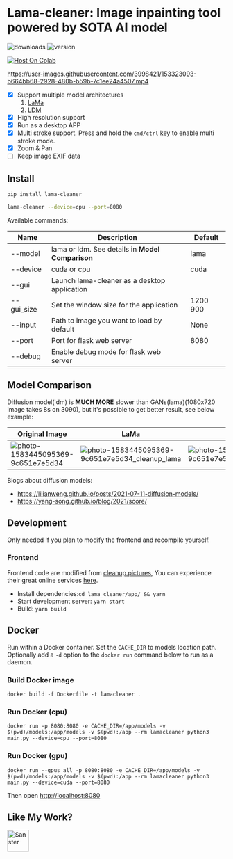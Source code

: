 # Lama-cleaner: Image inpainting tool powered by SOTA AI model

![downloads](https://img.shields.io/pypi/dm/lama-cleaner)
![version](https://img.shields.io/pypi/v/lama-cleaner)

[![Host On Colab](https://colab.research.google.com/assets/colab-badge.svg)](https://colab.research.google.com/github/theboss312/lama-cleaner-colab/blob/main/lama-cleaner_colab.ipynb)

https://user-images.githubusercontent.com/3998421/153323093-b664bb68-2928-480b-b59b-7c1ee24a4507.mp4

- [x] Support multiple model architectures
  1. [LaMa](https://github.com/saic-mdal/lama)
  1. [LDM](https://github.com/CompVis/latent-diffusion)
- [x] High resolution support
- [x] Run as a desktop APP
- [x] Multi stroke support. Press and hold the `cmd/ctrl` key to enable multi stroke mode.
- [x] Zoom & Pan
- [ ] Keep image EXIF data

## Install

```bash
pip install lama-cleaner

lama-cleaner --device=cpu --port=8080
```

Available commands:

| Name       | Description                                      | Default  |
| ---------- | ------------------------------------------------ | -------- |
| --model    | lama or ldm. See details in **Model Comparison** | lama     |
| --device   | cuda or cpu                                      | cuda     |
| --gui      | Launch lama-cleaner as a desktop application     |          |
| --gui_size | Set the window size for the application          | 1200 900 |
| --input    | Path to image you want to load by default        | None     |
| --port     | Port for flask web server                        | 8080     |
| --debug    | Enable debug mode for flask web server           |          |

## Model Comparison

Diffusion model(ldm) is **MUCH MORE** slower than GANs(lama)(1080x720 image takes 8s on 3090), but it's possible to get better
result, see below example:

| Original Image                                                                                                                            | LaMa                                                                                                                                                   | LDM                                                                                                                                                   |
| ----------------------------------------------------------------------------------------------------------------------------------------- | ------------------------------------------------------------------------------------------------------------------------------------------------------ | ----------------------------------------------------------------------------------------------------------------------------------------------------- |
| ![photo-1583445095369-9c651e7e5d34](https://user-images.githubusercontent.com/3998421/156923525-d6afdec3-7b98-403f-ad20-88ebc6eb8d6d.jpg) | ![photo-1583445095369-9c651e7e5d34_cleanup_lama](https://user-images.githubusercontent.com/3998421/156923620-a40cc066-fd4a-4d85-a29f-6458711d1247.png) | ![photo-1583445095369-9c651e7e5d34_cleanup_ldm](https://user-images.githubusercontent.com/3998421/156923652-0d06c8c8-33ad-4a42-a717-9c99f3268933.png) |

Blogs about diffusion models:

- https://lilianweng.github.io/posts/2021-07-11-diffusion-models/
- https://yang-song.github.io/blog/2021/score/

## Development

Only needed if you plan to modify the frontend and recompile yourself.

### Frontend

Frontend code are modified from [cleanup.pictures](https://github.com/initml/cleanup.pictures), You can experience their
great online services [here](https://cleanup.pictures/).

- Install dependencies:`cd lama_cleaner/app/ && yarn`
- Start development server: `yarn start`
- Build: `yarn build`

## Docker

Run within a Docker container. Set the `CACHE_DIR` to models location path. Optionally add a `-d` option to
the `docker run` command below to run as a daemon.

### Build Docker image

```
docker build -f Dockerfile -t lamacleaner .
```

### Run Docker (cpu)

```
docker run -p 8080:8080 -e CACHE_DIR=/app/models -v  $(pwd)/models:/app/models -v $(pwd):/app --rm lamacleaner python3 main.py --device=cpu --port=8080
```

### Run Docker (gpu)

```
docker run --gpus all -p 8080:8080 -e CACHE_DIR=/app/models -v $(pwd)/models:/app/models -v $(pwd):/app --rm lamacleaner python3 main.py --device=cuda --port=8080
```

Then open [http://localhost:8080](http://localhost:8080)

## Like My Work?

<a href="https://www.buymeacoffee.com/Sanster"> 
  <img height="50em" src="https://cdn.buymeacoffee.com/buttons/v2/default-blue.png" alt="Sanster" />
</a>
